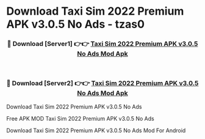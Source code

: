# Download Taxi Sim 2022 Premium APK v3.0.5 No Ads - tzas0



<div align="center">
<h3>🔴 Download [Server1] 👉👉 <a href="https://momento.my/?title=Taxi_Sim_2022_Premium_APK_v3.0.5_No_Ads">Taxi Sim 2022 Premium APK v3.0.5 No Ads Mod Apk</a></h3><br>

<h3>🔴 Download [Server2] 👉👉 <a href="https://momento.my/?title=Taxi_Sim_2022_Premium_APK_v3.0.5_No_Ads">Taxi Sim 2022 Premium APK v3.0.5 No Ads Mod Apk</a></h3>
</div>



Download Taxi Sim 2022 Premium APK v3.0.5 No Ads 

Free APK MOD Taxi Sim 2022 Premium APK v3.0.5 No Ads 

Download Taxi Sim 2022 Premium APK v3.0.5 No Ads Mod For Android
